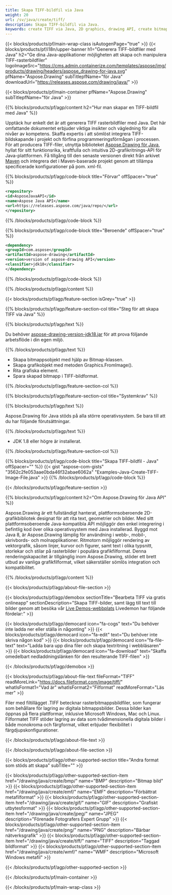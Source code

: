 ```yaml
---
title: Skapa TIFF-bildfil via Java
weight: 20
url: /sv/java/create/tiff/
description: Skapa TIFF-bildfil via Java.
keywords: create TIFF via Java, 2D graphics, drawing API, create bitmap in Java, Drawing för Java, save bitmap, save TIFF image, cross-platform 2D graphic library, Bitmap class, vector graphics drawing, draw text, rendering raster images, TIFF image file
---
```


{{< blocks/products/pf/main-wrap-class isAutogenPage="true" >}}
{{< blocks/products/pf/i18n/upper-banner h1="Generera TIFF-bildfiler med Java" h2="Ge dina Java-applikationer möjligheten att skapa och manipulera TIFF-rasterbildfiler" logoImageSrc="https://cms.admin.containerize.com/templates/aspose/img/products/drawing/headers/aspose_drawing-for-java.svg" pfName="Aspose.Drawing" subTitlepfName="för Java" downloadUrl="https://releases.aspose.com/drawing/java/" >}}

{{< blocks/products/pf/main-container pfName="Aspose.Drawing" subTitlepfName="för Java" >}}


{{% blocks/products/pf/agp/content h2="Hur man skapar en TIFF-bildfil med Java" %}}

Upptäck hur enkelt det är att generera TIFF rasterbildfiler med Java. Det här omfattande dokumentet erbjuder viktiga insikter och vägledning för alla nivåer av kompetens. Skaffa expertis i att sömlöst integrera TIFF-bildskapande i projekt och förfina programmeringsförmågan i processen. För att producera TIFF-filer, utnyttja biblioteket [Aspose.Drawing för Java](https://products.aspose.com/drawing/java), hyllat för sitt funktionsrika, kraftfulla och intuitiva 2D-grafikritnings-API för Java-plattformen. Få tillgång till den senaste versionen direkt från arkivet [Maven](https://releases.aspose.com/java/repo/com/aspose/aspose-drawing/) och integrera det i Maven-baserade projekt genom att tillämpa specificerade konfigurationer på pom. xml-fil.

{{% blocks/products/pf/agp/code-block title="Förvar" offSpacer="true" %}}

```xml
<repository>
<id>AsposeJavaAPI</id>
<name>Aspose Java API</name>
<url>https://releases.aspose.com/java/repo/</url>
</repository>
```

{{% /blocks/products/pf/agp/code-block %}}

{{% blocks/products/pf/agp/code-block title="Beroende" offSpacer="true" %}}

```xml
<dependency>
<groupId>com.aspose</groupId>
<artifactId>aspose-drawing</artifactId>
<version>version of aspose-drawing API</version>
<classifier>jdk18</classifier>
</dependency>
```

{{% /blocks/products/pf/agp/code-block %}}

{{% /blocks/products/pf/agp/content %}}


{{< blocks/products/pf/agp/feature-section isGrey="true" >}}

{{% blocks/products/pf/agp/feature-section-col title="Steg för att skapa TIFF via Java" %}}

{{% blocks/products/pf/agp/text %}}

Du behöver [aspose-drawing-version-jdk18.jar](https://releases.aspose.com/drawing/java/) för att prova följande arbetsflöde i din egen miljö.

{{% /blocks/products/pf/agp/text %}}

+ Skapa bitmappsobjekt med hjälp av Bitmap-klassen.
+ Skapa grafikobjekt med metoden Graphics.FromImage().
+ Rita grafiska element.
+ Spara skapad bitmapp i TIFF-bildformat.

{{% /blocks/products/pf/agp/feature-section-col %}}

{{% blocks/products/pf/agp/feature-section-col title="Systemkrav" %}}

{{% blocks/products/pf/agp/text %}}

Aspose.Drawing för Java stöds på alla större operativsystem. Se bara till att du har följande förutsättningar.

{{% /blocks/products/pf/agp/text %}}

- JDK 1.8 eller högre är installerat.

{{% /blocks/products/pf/agp/feature-section-col %}}

{{% blocks/products/pf/agp/code-block title="Skapa TIFF-bildfil - Java" offSpacer="" %}}
{{< gist "aspose-com-gists" "3562c2fe053aae0bda46f32abae6062a" "Examples-Java-Create-TIFF-Image-File.java" >}}
{{% /blocks/products/pf/agp/code-block %}}

{{< /blocks/products/pf/agp/feature-section >}}


<!-- aboutfile Starts -->

{{% blocks/products/pf/agp/content h2="Om Aspose.Drawing för Java API" %}}

Aspose.Drawing är ett fullständigt hanterat, plattformsoberoende 2D-grafikbibliotek designat för att rita text, geometrier och bilder. Med sitt plattformsoberoende Java-kompatibla API möjliggör den enkel integrering i befintlig kod över olika operativsystem med Java installerad. Byggd mot Java 8, är Aspose.Drawing lämplig för användning i webb-, mobil-, skrivbords- och molnapplikationer. Ritmotorn möjliggör rendering av vektorgrafik, såsom linjer, kurvor och figurer, samt text i olika typsnitt, storlekar och stilar på rasterbilder i populära grafikfilformat. Denna renderingskapacitet är tillgänglig inom Aspose.Drawing, stöder ett brett utbud av vanliga grafikfilformat, vilket säkerställer sömlös integration och kompatibilitet.

{{% /blocks/products/pf/agp/content %}}


{{< blocks/products/pf/agp/about-file-section >}}

{{< blocks/products/pf/agp/demobox sectionTitle="Bearbeta TIFF via gratis onlineapp" sectionDescription="Skapa TIFF-bilder, samt lägg till text till bilder genom att besöka vår [Live Demos-webbplats](https://products.aspose.app/drawing) Livedemon har följande fördelar:" >}}

{{< blocks/products/pf/agp/democard icon="fa-cogs" text="Du behöver inte ladda ner eller ställa in någonting" >}}
{{< blocks/products/pf/agp/democard icon="fa-edit" text="Du behöver inte skriva någon kod" >}}
{{< blocks/products/pf/agp/democard icon="fa-file-text" text="Ladda bara upp dina filer och skapa textritning i webbläsaren" >}}
{{< blocks/products/pf/agp/democard icon="fa-download" text="Skaffa omedelbart nedladdningslänken för den resulterande TIFF-filen" >}}

{{< /blocks/products/pf/agp/demobox >}}

{{< blocks/products/pf/agp/about-file-text fileFormat="TIFF" readMoreLink="https://docs.fileformat.com/image/tiff/" whatIsFormat1="Vad är" whatIsFormat2="Filformat" readMoreFormat="Läs mer" >}}

Filer med filtillägget .TIFF betecknar rasterbitmappsbildfiler, som fungerar som behållare för lagring av digitala bitmappsbilder. Dessa bilder kan öppnas på flera plattformar, inklusive Microsoft Windows, Mac och Linux. Filformatet TIFF stöder lagring av data som tvådimensionella digitala bilder i både monokroma och färgformat, vilket erbjuder flexibilitet i färgdjupskonfigurationer.

{{< /blocks/products/pf/agp/about-file-text >}}

{{< /blocks/products/pf/agp/about-file-section >}}

<!-- aboutfile Ends -->


{{< blocks/products/pf/agp/other-supported-section title="Andra format som stöds att skapa" subTitle="" >}}

{{< blocks/products/pf/agp/other-supported-section-item href="/drawing/java/create/bmp/" name="BMP" description="Bitmap bild" >}}
{{< blocks/products/pf/agp/other-supported-section-item href="/drawing/java/create/emf/" name="EMF" description="Förbättrat metafilformat" >}}
{{< blocks/products/pf/agp/other-supported-section-item href="/drawing/java/create/gif/" name="GIF" description="Grafiskt utbytesformat" >}}
{{< blocks/products/pf/agp/other-supported-section-item href="/drawing/java/create/jpeg/" name="JPEG" description="Förenade Fotografers Expert Grupp" >}}
{{< blocks/products/pf/agp/other-supported-section-item href="/drawing/java/create/png/" name="PNG" description="Bärbar nätverksgrafik" >}}
{{< blocks/products/pf/agp/other-supported-section-item href="/drawing/java/create/tiff/" name="TIFF" description="Taggad bildformat" >}}
{{< blocks/products/pf/agp/other-supported-section-item href="/drawing/java/create/wmf/" name="WMF" description="Microsoft Windows metafil" >}}


{{< /blocks/products/pf/agp/other-supported-section >}}

{{< /blocks/products/pf/main-container >}}

{{< /blocks/products/pf/main-wrap-class >}}
